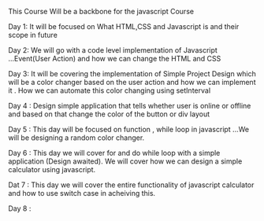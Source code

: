 This Course Will be a backbone for the javascript Course

Day 1: It will be focused on  What HTML,CSS and Javascript is and their scope in future


Day 2: We will go with a code level implementation of Javascript ...Event(User Action) and how we can change the HTML and CSS 

Day 3: It will be covering the implementation of Simple Project Design which will be a color changer based on the user action and how we can implement it . How we can automate this color changing using setInterval

Day 4 : Design simple application that tells whether user is online or offline and based on that change the color of the button or div layout

Day 5 : This day will be focused on function , while loop in javascript ...We will be designing a random color changer.

Day 6 : This day we will cover for and do while loop with a simple application (Design awaited). We will cover how we can design a simple calculator using javascript.

Dat 7 : This day we will cover the entire functionality of javascript calculator and how to use switch case in acheiving this.

Day 8 :  